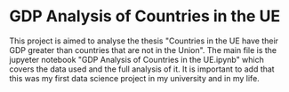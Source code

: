 # GDP Analysis of Countries in the UE

This project is aimed to analyse the thesis "Countries in the UE have their GDP greater than countries that are not in the Union". 
The main file is the jupyeter notebook "GDP Analysis of Countries in the UE.ipynb" which covers the data used and the full analysis of it.
It is important to add that this was my first data science project in my university and in my life.
